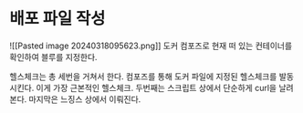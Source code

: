 # 배포 파일 작성
![[Pasted image 20240318095623.png]]
도커 컴포즈로 현재 떠 있는 컨테이너를 확인하여 블루를 지정한다.

헬스체크는 총 세번을 거쳐서 한다. 컴포즈를 통해 도커 파일에 지정된 헬스체크를 발동시킨다. 이게 가장 근본적인 헬스체크.
두번째는 스크립트 상에서 단순하게 curl을 날려본다.
마지막은 느징스 상에서 이뤄진다.
